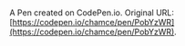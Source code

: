# 

A Pen created on CodePen.io. Original URL: [https://codepen.io/chamce/pen/PobYzWR](https://codepen.io/chamce/pen/PobYzWR).


